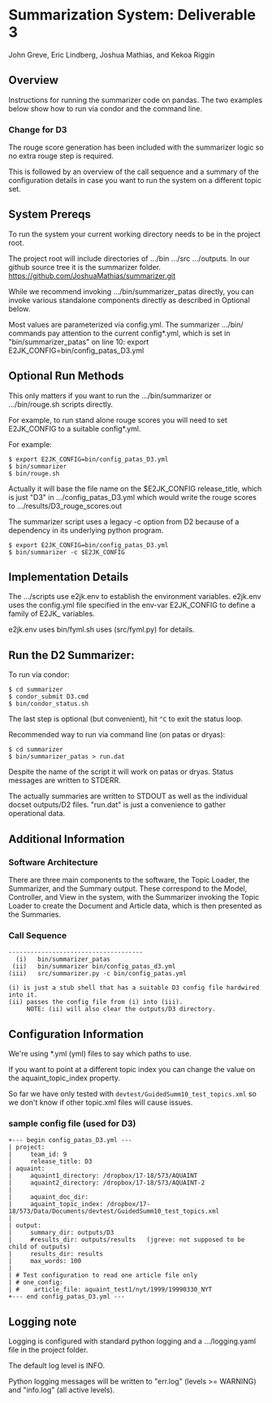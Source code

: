 <!--
#D3 "README" file

##LING 573 Summarization Group Project  
##summarizer.py v. 2.0 by team #e2jkplusplus  

updated for D3 (jgreve Mon May 14 15:27:25 PDT 2018)
-----------------------------------------------------------

note: the D3 requirements specify a "README" file, so here it is.
We didn't want to assume "README.md" and miss the requirements.
-->

# Summarization System: Deliverable 3

John Greve, Eric Lindberg, Joshua Mathias, and Kekoa Riggin

## Overview

Instructions for running the summarizer code on pandas.
The two examples below show how to run via condor and the command line.

### Change for D3

The rouge score generation has been included with the summarizer
logic so no extra rouge step is required.

This is followed by an overview of the call sequence and a summary
of the configuration details in case you want to run the system on
a different topic set.

## System Prereqs

To run the system your current working directory
needs to be in the project root.

The project root will include directories of .../bin  .../src .../outputs.
In our github source tree it is the summarizer folder.
     https://github.com/JoshuaMathias/summarizer.git

While we recommend invoking .../bin/summarizer_patas directly,
you can invoke various standalone components directly as described
in Optional below.  

Most values are parameterized via config.yml.
The summarizer .../bin/ commands pay attention to the
current config&ast;.yml, which is set in "bin/summarizer_patas"
on line 10:
    export E2JK_CONFIG=bin/config_patas_D3.yml

## Optional Run Methods

This only matters if you want to run the .../bin/summarizer
or .../bin/rouge.sh scripts directly.

For example, to run stand alone rouge scores you will need
to set E2JK_CONFIG to a suitable config&ast;.yml.

For example:

```
$ export E2JK_CONFIG=bin/config_patas_D3.yml
$ bin/summarizer
$ bin/rouge.sh
```

Actually it will base the file name on the $E2JK_CONFIG
release_title, which is just "D3" in .../config_patas_D3.yml
which would write the rouge scores to .../results/D3_rouge_scores.out

The summarizer script uses a legacy -c option from D2 because of
a dependency in its underlying python program.

```
$ export E2JK_CONFIG=bin/config_patas_D3.yml
$ bin/summarizer -c $E2JK_CONFIG
```

## Implementation Details

The .../scripts use e2jk.env to establish the environment variables.
e2jk.env uses the config.yml file specified in the env-var E2JK_CONFIG
to define a family of E2JK_ variables.

e2jk.env uses bin/fyml.sh uses (src/fyml.py) for details.

## Run the D2 Summarizer:

To run via condor:

```
$ cd summarizer
$ condor_submit D3.cmd
$ bin/condor_status.sh
```

The last step is optional (but convenient), hit `^C` to exit the status loop.

Recommended way to run via command line (on patas or dryas):

```
$ cd summarizer
$ bin/summarizer_patas > run.dat
```

Despite the name of the script it will work on patas or dryas.
Status messages are written to STDERR.

The actually summaries are written to STDOUT as well as the
individual docset outputs/D2 files.  "run.dat" is just a
convenience to gather operational data.

## Additional Information

### Software Architecture
There are three main components to the software, the Topic Loader, the Summarizer, and the Summary output. These correspond to the Model, Controller, and View in the system, with the Summarizer invoking the Topic Loader to create the Document and Article data, which is then presented as the Summaries.

### Call Sequence

```
-------------------------------------
  (i)   bin/summarizer_patas
 (ii)   bin/summarizer bin/config_patas_d3.yml
(iii)   src/summarizer.py -c bin/config_patas.yml

(i) is just a stub shell that has a suitable D3 config file hardwired into it.
(ii) passes the config file from (i) into (iii).
     NOTE: (ii) will also clear the outputs/D3 directory.
```

## Configuration Information

We're using &ast;.yml (yml) files to say which paths to use.

If you want to point at a different topic index you can change
the value on the aquaint_topic_index property.

So far we have only tested with `devtest/GuidedSumm10_test_topics.xml`
so we don't know if other topic.xml files will cause issues.

### sample config file (used for D3)

```
+--- begin config_patas_D3.yml ---
| project:
|     team_id: 9
|     release_title: D3
| aquaint:
|     aquaint1_directory: /dropbox/17-18/573/AQUAINT
|     aquaint2_directory: /dropbox/17-18/573/AQUAINT-2
| 
|     aquaint_doc_dir: 
|     aquaint_topic_index: /dropbox/17-18/573/Data/Documents/devtest/GuidedSumm10_test_topics.xml
| 
| output:
|     summary_dir: outputs/D3
|     #results_dir: outputs/results   (jgreve: not supposed to be child of outputs)
|     results_dir: results
|     max_words: 100
| 
| # Test configuration to read one article file only
| # one_config:
| #    article_file: aquaint_test1/nyt/1999/19990330_NYT
+--- end config_patas_D3.yml ---
```

## Logging note

Logging is configured with standard python logging and a .../logging.yaml file
in the project folder.

The default log level is INFO.

Python logging messages will be written to "err.log" (levels >= WARNING)
and "info.log" (all active levels).
